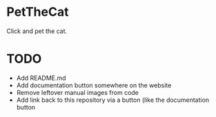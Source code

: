 # PetTheCat
Click and pet the cat.

# TODO

+ Add README.md
+ Add documentation button somewhere on the website
+ Remove leftover manual images from code
+ Add link back to this repository via a button (like the documentation button

